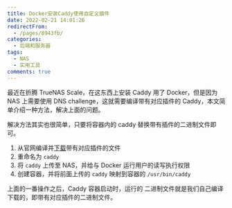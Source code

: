 ```yaml
---
title: Docker安装Caddy使用自定义插件
date: 2022-02-21 14:01:26
redirectFrom:
  - /pages/8943fb/
categories:
  - 后端和服务器
tags:
  - NAS
  - 实用工具
comments: true
---
```


最近在折腾 TrueNAS Scale，在这东西上安装 Caddy 用了 Docker，但是因为 NAS 上需要使用 DNS challenge，这就需要编译带有对应插件的 Caddy，本文简单介绍一种方法，解决上面的问题。

<!-- more -->

解决方法其实也很简单，只要将容器内的 caddy 替换带有插件的二进制文件即可。

1. 从官网编译并[下载](https://caddyserver.com/download)带有对应插件的文件
2. 重命名为 `caddy`
3. 将 `caddy` 上传至 NAS，并给与 Docker 运行用户的读写执行权限
4. 创建容器，并将前面上传的 `caddy` 映射到容器的 `/usr/bin/caddy`

上面的一番操作之后，Caddy 容器启动时，运行的 二进制文件就是我们自己编译下载的，即带有对应插件的二进制文件。
